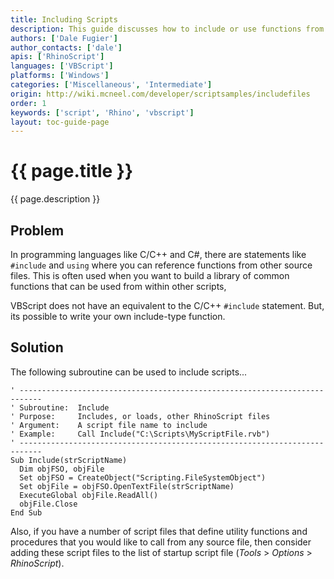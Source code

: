 ```yaml
---
title: Including Scripts
description: This guide discusses how to include or use functions from another source file in RhinoScript.
authors: ['Dale Fugier']
author_contacts: ['dale']
apis: ['RhinoScript']
languages: ['VBScript']
platforms: ['Windows']
categories: ['Miscellaneous', 'Intermediate']
origin: http://wiki.mcneel.com/developer/scriptsamples/includefiles
order: 1
keywords: ['script', 'Rhino', 'vbscript']
layout: toc-guide-page
---
```


# {{ page.title }}

{{ page.description }}

## Problem

In programming languages like C/C++ and C#, there are statements like `#include` and `using` where you can reference functions from other source files.  This is often used when you want to build a library of common functions that can be used from within other scripts,

VBScript does not have an equivalent to the C/C++ `#include` statement.  But, its possible to write your own include-type function.

## Solution

The following subroutine can be used to include scripts...

```vbnet
' ---------------------------------------------------------------------------
' Subroutine:  Include
' Purpose:     Includes, or loads, other RhinoScript files
' Argument:    A script file name to include
' Example:     Call Include("C:\Scripts\MyScriptFile.rvb")
' ---------------------------------------------------------------------------
Sub Include(strScriptName)
  Dim objFSO, objFile
  Set objFSO = CreateObject("Scripting.FileSystemObject")
  Set objFile = objFSO.OpenTextFile(strScriptName)
  ExecuteGlobal objFile.ReadAll()
  objFile.Close
End Sub
```

Also, if you have a number of script files that define utility functions and procedures that you would like to call from any source file, then consider adding these script files to the list of startup script file (*Tools* > *Options* > *RhinoScript*).
